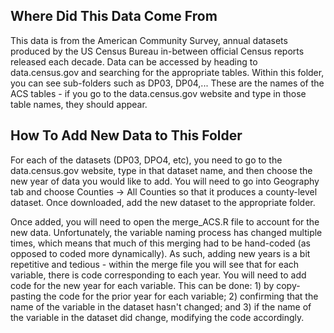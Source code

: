 ## Where Did This Data Come From

This data is from the American Community Survey, annual datasets produced by the US Census Bureau in-between official Census reports released each decade. Data can be accessed by heading to data.census.gov and searching for the appropriate tables. Within this folder, you can see sub-folders such as DP03, DP04,... These are the names of the ACS tables - if you go to the data.census.gov website and type in those table names, they should appear.

## How To Add New Data to This Folder

For each of the datasets (DP03, DPO4, etc), you need to go to the data.census.gov website, type in that dataset name, and then choose the new year of data you would like to add. You will need to go into Geography tab and choose Counties -> All Counties so that it produces a county-level dataset. Once downloaded, add the new dataset to the appropriate folder.

Once added, you will need to open the merge_ACS.R file to account for the new data. Unfortunately, the variable naming process has changed multiple times, which means that much of this merging had to be hand-coded (as opposed to coded more dynamically). As such, adding new years is a bit repetitive and tedious - within the merge file you will see that for each variable, there is code corresponding to each year. You will need to add code for the new year for each variable. This can be done: 1) by copy-pasting the code for the prior year for each variable; 2) confirming that the name of the variable in the dataset hasn't changed; and 3) if the name of the variable in the dataset did change, modifying the code accordingly.
